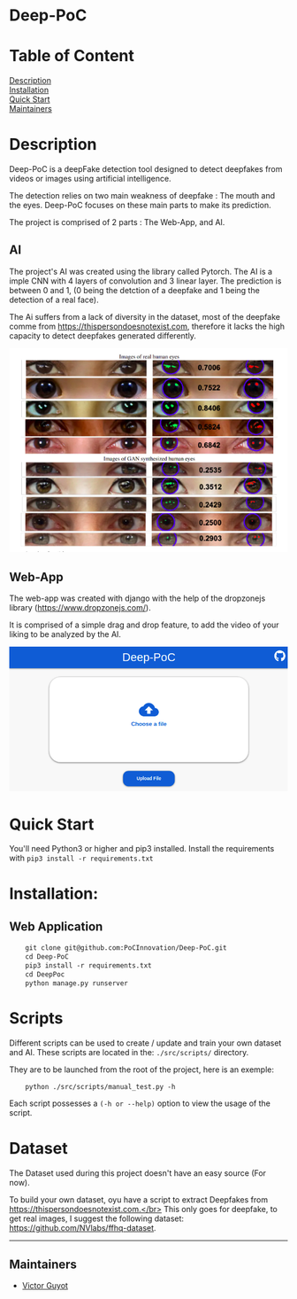 # Deep-PoC

# Table of Content

[Description](#Description)\
[Installation](#Installation)\
[Quick Start](#Quick-Start)\
[Maintainers](#Maintainers)

# Description
Deep-PoC is a deepFake detection tool designed to detect deepfakes from videos or images using artificial intelligence.

The detection relies on two main weakness of deepfake : The mouth and the eyes. Deep-PoC focuses on these main parts to make its prediction.

The project is comprised of 2 parts : The Web-App, and AI.

## AI

The project's AI was created using the library called Pytorch. The AI is a imple CNN with 4 layers of convolution and 3 linear layer.
The prediction is between 0 and 1, (0 being the detction of a deepfake and 1 being the detection of a real face).

The Ai suffers from a lack of diversity in the dataset, most of the deepfake comme from https://thispersondoesnotexist.com, therefore it lacks the high capacity to detect deepfakes generated differently.

![](.github/assets/eyes.png?raw=true "Real and deppfake eyes")

## Web-App

The web-app was created with django with the help of the dropzonejs library (https://www.dropzonejs.com/).

It is comprised of a simple drag and drop feature, to add the video of your liking to be analyzed by the AI.

![](.github/assets/frontend.png?raw=true "Real and deppfake eyes")

# Quick Start

You'll need Python3 or higher and pip3 installed. Install the requirements with `pip3 install -r requirements.txt`

# Installation:

## Web Application

        git clone git@github.com:PoCInnovation/Deep-PoC.git
        cd Deep-PoC
        pip3 install -r requirements.txt
        cd DeepPoc
        python manage.py runserver

# Scripts

Different scripts can be used to create / update and train your own dataset and AI. These scripts are located in the: `./src/scripts/` directory.

They are to be launched from the root of the project, here is an exemple:

        python ./src/scripts/manual_test.py -h

Each script possesses a `(-h or --help)` option to view the usage of the script.

# Dataset

The Dataset used during this project doesn't have an easy source (For now).

To build your own dataset, oyu have a script to extract Deepfakes from https://thispersondoesnotexist.com.</br>
This only goes for deepfake, to get real images, I suggest the following dataset: https://github.com/NVlabs/ffhq-dataset.


------------


## Maintainers

 - [Victor Guyot](https://github.com/MrSIooth)
